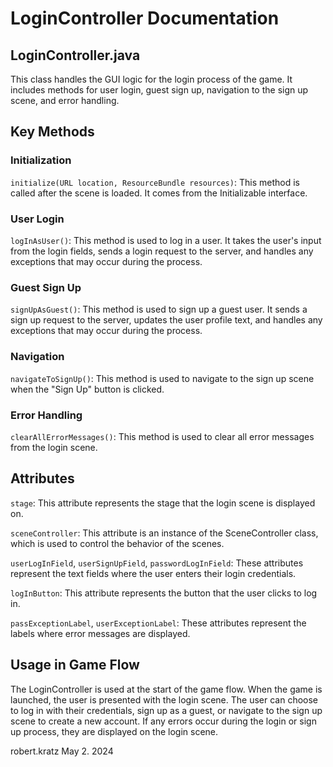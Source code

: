 # LoginController Documentation

## LoginController.java

This class handles the GUI logic for the login process of the game. It includes methods for user login, guest sign up, navigation to the sign up scene, and error handling.

## Key Methods

### Initialization

`initialize(URL location, ResourceBundle resources)`: This method is called after the scene is loaded. It comes from the Initializable interface.

### User Login

`logInAsUser()`: This method is used to log in a user. It takes the user's input from the login fields, sends a login request to the server, and handles any exceptions that may occur during the process.

### Guest Sign Up

`signUpAsGuest()`: This method is used to sign up a guest user. It sends a sign up request to the server, updates the user profile text, and handles any exceptions that may occur during the process.

### Navigation

`navigateToSignUp()`: This method is used to navigate to the sign up scene when the "Sign Up" button is clicked.

### Error Handling

`clearAllErrorMessages()`: This method is used to clear all error messages from the login scene.

## Attributes

`stage`: This attribute represents the stage that the login scene is displayed on.

`sceneController`: This attribute is an instance of the SceneController class, which is used to control the behavior of the scenes.

`userLogInField`, `userSignUpField`, `passwordLogInField`: These attributes represent the text fields where the user enters their login credentials.

`logInButton`: This attribute represents the button that the user clicks to log in.

`passExceptionLabel`, `userExceptionLabel`: These attributes represent the labels where error messages are displayed.

## Usage in Game Flow

The LoginController is used at the start of the game flow. When the game is launched, the user is presented with the login scene. The user can choose to log in with their credentials, sign up as a guest, or navigate to the sign up scene to create a new account. If any errors occur during the login or sign up process, they are displayed on the login scene.

robert.kratz May 2. 2024
